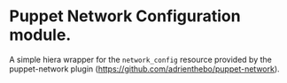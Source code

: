 # Puppet Network Configuration module.

A simple hiera wrapper for the `network_config` resource provided by the puppet-network plugin (https://github.com/adrienthebo/puppet-network).
